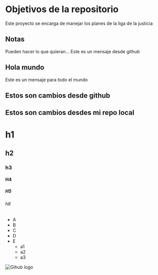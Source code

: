 # Objetivos de la repositorio

Este proyecto se encarga de manejar los planes de la liga de la justicia


## Notas
Pueden hacer lo que quieran...
Este es un mensaje desde github
## Hola mundo
Este es un mensaje para todo el mundo 
## Estos son cambios desde github
## Estos son cambios desdes mi repo local
# h1
## h2
### h3
#### H4
##### H5
###### h6
* A
* B
* C
* D
* E
  * a1
  * a2
  * a3
  
![Gihub logo](https://imgs.search.brave.com/9qIUC8mfFNqRvKjYAniRU17p0njcfaypsJW_T0iTUus/rs:fit:860:0:0:0/g:ce/aHR0cHM6Ly91Ymlt/aW5kcy5jb20vc2l0/ZS91cGxvYWRzLzIw/MjQvMDgvb2N0b2Nh/dC5qcGc)
